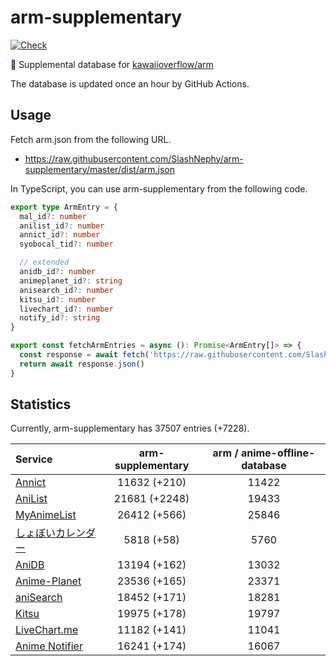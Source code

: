 # arm-supplementary

[![Check](https://github.com/SlashNephy/arm-supplementary/actions/workflows/check-node.yml/badge.svg)](https://github.com/SlashNephy/arm-supplementary/actions/workflows/check-node.yml)

💊 Supplemental database for [kawaiioverflow/arm](https://github.com/kawaiioverflow/arm)

The database is updated once an hour by GitHub Actions.

## Usage

Fetch arm.json from the following URL.

- https://raw.githubusercontent.com/SlashNephy/arm-supplementary/master/dist/arm.json

In TypeScript, you can use arm-supplementary from the following code.

```TypeScript
export type ArmEntry = {
  mal_id?: number
  anilist_id?: number
  annict_id?: number
  syobocal_tid?: number

  // extended
  anidb_id?: number
  animeplanet_id?: string
  anisearch_id?: number
  kitsu_id?: number
  livechart_id?: number
  notify_id?: string
}

export const fetchArmEntries = async (): Promise<ArmEntry[]> => {
  const response = await fetch('https://raw.githubusercontent.com/SlashNephy/arm-supplementary/master/dist/arm.json')
  return await response.json()
}
```

## Statistics

Currently, arm-supplementary has 37507 entries (+7228).

| Service                                     | arm-supplementary | arm / anime-offline-database |
| :------------------------------------------ | :---------------: | :--------------------------: |
| [Annict](https://annict.com)                |   11632 (+210)    |            11422             |
| [AniList](https://anilist.co)               |   21681 (+2248)   |            19433             |
| [MyAnimeList](https://myanimelist.net)      |   26412 (+566)    |            25846             |
| [しょぼいカレンダー](https://cal.syoboi.jp) |    5818 (+58)     |             5760             |
| [AniDB](https://anidb.net)                  |   13194 (+162)    |            13032             |
| [Anime-Planet](https://anime-planet.com)    |   23536 (+165)    |            23371             |
| [aniSearch](https://anisearch.com)          |   18452 (+171)    |            18281             |
| [Kitsu](https://kitsu.io)                   |   19975 (+178)    |            19797             |
| [LiveChart.me](https://livechart.me)        |   11182 (+141)    |            11041             |
| [Anime Notifier](https://notify.moe)        |   16241 (+174)    |            16067             |
